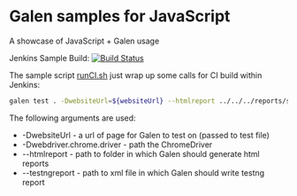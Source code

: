 # Galen samples for JavaScript

A showcase of JavaScript + Galen usage

Jenkins Sample Build: [![Build Status](https://martinreinhardt-online.de/jenkins/buildStatus/icon?job=Galen_sample_JavaScript)](https://martinreinhardt-online.de/jenkins/view/Galen/job/Galen_sample_JavaScript/)

The sample script [runCI.sh](runCI.sh) just wrap up some calls for CI build within Jenkins:

```bash
galen test . -DwebsiteUrl=${websiteUrl} --htmlreport ../../../reports/shopping-cart --testngreport ../../../reports/shopping-cart/testng.xml  -Dwebdriver.chrome.driver=/opt/dev/chromedriver

```
The following arguments are used:

* -DwebsiteUrl - a url of page for Galen to test on (passed to test file)
* -Dwebdriver.chrome.driver - path the ChromeDriver
* --htmlreport - path to folder in which Galen should generate html reports
* --testngreport - path to xml file in which Galen should write testng report

